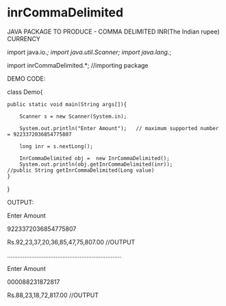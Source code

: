 # inrCommaDelimited
JAVA PACKAGE TO PRODUCE - COMMA DELIMITED INR(The Indian rupee) CURRENCY



import java.io.*;
import java.util.Scanner;
import java.lang.*;

import inrCommaDelimited.*;    //importing package

DEMO CODE:


class Demo{
	
	public static void main(String args[]){
		
		Scanner s = new Scanner(System.in);		
		
		System.out.println("Enter Amount");   // maximum supported number = 9223372036854775807
		
		long inr = s.nextLong();
		
		InrCommaDelimited obj =  new InrCommaDelimited();
		System.out.println(obj.getInrCommaDelimited(inr));			//public String getInrCommaDelimited(Long value)
	}

}


OUTPUT:

Enter Amount

9223372036854775807

Rs.92,23,37,20,36,85,47,75,807.00  //OUTPUT

..................................................................

Enter Amount

000088231872817

Rs.88,23,18,72,817.00 //OUTPUT

